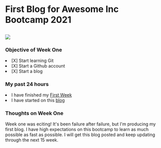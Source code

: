 <h1>First Blog for Awesome Inc Bootcamp 2021</h1>
<h2>
<img src="https://media.giphy.com/media/l0amJzVHIAfl7jMDos/giphy.gif"
</h2>
<h3> Objective of Week One</h3>
<li>[X] Start learning Git</li>
<li>[X] Start a Github account</li>
<li>[X] Start a blog</li>


<h3>My past 24 hours</h3>
  <li> I have finished my 
    <a 
    href="https://lab.github.com/githubtraining/first-week-on-github"
    target="_blank"
    >First Week</a></li>
  <li> I have started on this 
    <a 
   href="https://github.com/curry-scott/curry-scott.github.io"
       target="_blank"
       >blog</a></li>
           
    
   <H3>Thoughts on Week One</h3>
   <p> Week one was eciting! It's been failure after failure, but I'm producing my first blog. I have high expectations on this bootcamp to learn as much possible as fast as possible. I will get this blog posted and keep updating through the next 15 week. 
    
    
    
    
